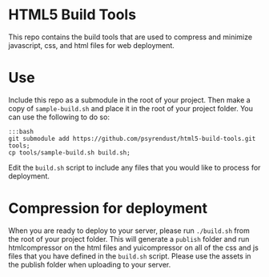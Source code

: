 # HTML5 Build Tools

This repo contains the build tools that are used to compress and minimize javascript, css, and html files for web deployment.

# Use

Include this repo as a submodule in the root of your project. Then make a copy of `sample-build.sh` and place it in the root of your project folder. You can use the following to do so:

	:::bash
	git submodule add https://github.com/psyrendust/html5-build-tools.git tools;
	cp tools/sample-build.sh build.sh;

Edit the `build.sh` script to include any files that you would like to process for deployment.

# Compression for deployment

When you are ready to deploy to your server, please run `./build.sh` from the root of your project folder. This will generate a `publish` folder and run htmlcompressor on the html files and yuicompressor on all of the css and js files that you have defined in the `build.sh` script. Please use the assets in the publish folder when uploading to your server.